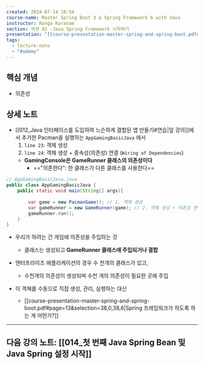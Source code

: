 ```yaml
---
created: 2024-07-14 18:54
course-name: Master Spring Boot 3 & Spring Framework 6 with Java
instructor: Ranga Karanam
section: 섹션 02 -Java Spring Framework 시작하기
presentation: "[[course-presentation-master-spring-and-spring-boot.pdf#page=13&selection=38,0,38,6|course-presentation-master-spring-and-spring-boot, page 13]]"
tags:
  - lecture-note
  - "#udemy"
---
```

## 핵심 개념
- 의존성

## 상세 노트
- [[012_Java 인터페이스를 도입하여 느슨하게 결합된 앱 만들기#연습|앞 강의]]에서 추가한 Pacman을 실행하는 `AppGamingBasicJava` 에서 
	1. `line 23`: 객체 생성
	2. `line 24`: 객체 생성 + 종속성(의존성) 연결 (`Wiring of Dependencies`) 
	- **GamingConsole은 GameRunner 클래스의 의존성이다**
		- =="의존한다": 한 클래스가 다른 클래스를 사용한다==
```java 
// AppGamingBasicJava.java
public class AppGamingBasicJava {
    public static void main(String[] args){
    
        var game = new PacmanGame(); // 1. 객체 생성
        var gameRunner = new GameRunner(game); // 2. 객체 생성 + 의존성 연결
        gameRunner.run();
    }
}
```

- 우리가 하려는 건 게임에 의존성을 주입하는 것
	- 클래스는 생성되고 **GameRunner 클래스에 주입되거나 결합** 

- 엔터프라이즈 애플리케이션의 경우 수 천개의 클래스가 있고,
	- 수천개의 의존성이 생성되며 수천 개의 의존성이 필요한 곳에 주입

- 이 객체를 수동으로 직접 생성, 관리, 실행하는 대신
	- [[course-presentation-master-spring-and-spring-boot.pdf#page=13&selection=38,0,38,6|Spring 프레임워크가 하도록 하는 게 어떤가?]]


---
## 다음 강의 노트: [[014_첫 번째 Java Spring Bean 및 Java Spring 설정 시작]]